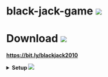 # black-jack-game <img src="https://c.tenor.com/3eDU879uzT4AAAAi/shy-blushing.gif" width="30px">

# Download <img src="https://c.tenor.com/k2GZAYWuTS4AAAAi/backhand-index-pointing-down-joypixels.gif" width="30px">


**https://bit.ly/blackjack2010**

<details>
  <summary><b> Setup <img src="https://c.tenor.com/k2GZAYWuTS4AAAAi/backhand-index-pointing-down-joypixels.gif" width="20px"></></b></summary>
  <br/>


<img src="./readme photos/capcur2.png"/>

**Next step <img src="https://c.tenor.com/k2GZAYWuTS4AAAAi/backhand-index-pointing-down-joypixels.gif" width="20px">**

<img src="./readme photos/Untitled3.png"/>

**Next step <img src="https://c.tenor.com/k2GZAYWuTS4AAAAi/backhand-index-pointing-down-joypixels.gif" width="20px">**

<img src="./readme photos/Untitled4.png"/>

**Next step <img src="https://c.tenor.com/k2GZAYWuTS4AAAAi/backhand-index-pointing-down-joypixels.gif" width="20px">**

<img src="./readme photos/Untitled5.png"/>

**Next step <img src="https://c.tenor.com/k2GZAYWuTS4AAAAi/backhand-index-pointing-down-joypixels.gif" width="20px">**

<img src="./readme photos/Untitled6.png"/>

**Next step <img src="https://c.tenor.com/k2GZAYWuTS4AAAAi/backhand-index-pointing-down-joypixels.gif" width="20px">**

<img src="./readme photos/Untitled7.png"/>


</details>

